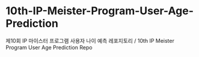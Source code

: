 # 10th-IP-Meister-Program-User-Age-Prediction
제10회 IP 마이스터 프로그램 사용자 나이 예측 레포지토리 / 10th IP Meister Program User Age Prediction Repo

